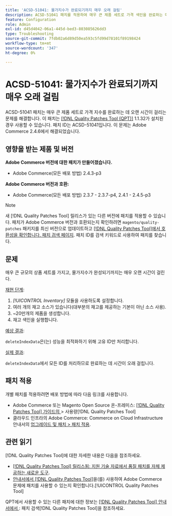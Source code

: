 ```yaml
---
title: 'ACSD-51041: 물가지수가 완료되기까지 매우 오래 걸림'
description: ACSD-51041 패치를 적용하여 매우 큰 제품 세트로 가격 색인을 완료하는 데 시간이 오래 걸리는 Adobe Commerce 문제를 해결합니다.
feature: Configuration
role: Admin
exl-id: d45d4042-06a1-445d-bed3-803085626dd3
type: Troubleshooting
source-git-commit: 7fdb02a6d89d50ea593c5fd99d78101f89198424
workflow-type: tm+mt
source-wordcount: '347'
ht-degree: 0%

---
```


# ACSD-51041: 물가지수가 완료되기까지 매우 오래 걸림

ACSD-51041 패치는 매우 큰 제품 세트로 가격 지수를 완료하는 데 오랜 시간이 걸리는 문제를 해결합니다. 이 패치는 [[!DNL Quality Patches Tool (QPT)]](https://experienceleague.adobe.com/en/docs/commerce-operations/tools/quality-patches-tool/quality-patches-tool-to-self-serve-quality-patches) 1.1.32가 설치된 경우 사용할 수 있습니다. 패치 ID는 ACSD-51041입니다. 이 문제는 Adobe Commerce 2.4.6에서 해결되었습니다.

## 영향을 받는 제품 및 버전

**Adobe Commerce 버전에 대한 패치가 만들어졌습니다.**

* Adobe Commerce(모든 배포 방법) 2.4.3-p3

**Adobe Commerce 버전과 호환:**

* Adobe Commerce(모든 배포 방법) 2.3.7 - 2.3.7-p4, 2.4.1 - 2.4.5-p3

>[!NOTE]
>
>새 [!DNL Quality Patches Tool] 릴리스가 있는 다른 버전에 패치를 적용할 수 있습니다. 패치가 Adobe Commerce 버전과 호환되는지 확인하려면 `magento/quality-patches` 패키지를 최신 버전으로 업데이트하고 [[!DNL Quality Patches Tool]에서 호환성을 확인합니다. 패치 검색 페이지](https://experienceleague.adobe.com/tools/commerce-quality-patches/index.html). 패치 ID를 검색 키워드로 사용하여 패치를 찾습니다.

## 문제

매우 큰 규모의 상품 세트를 가지고, 물가지수가 완성되기까지는 매우 오랜 시간이 걸린다.

<u>재현 단계</u>:

1. *[!UICONTROL Inventory]* 모듈을 사용하도록 설정합니다.
1. 여러 개의 재고 소스가 있습니다(대부분의 재고를 제공하는 기본이 아닌 소스 사용).
1. ~20만개의 제품을 생성합니다.
1. 재고 색인을 실행합니다.

<u>예상 결과</u>:

`deleteIndexData`은(는) 성능을 최적화하기 위해 고유 ID만 처리합니다.

<u>실제 결과</u>:

`deleteIndexData`에서 모든 ID를 처리하므로 완료하는 데 시간이 오래 걸립니다.

## 패치 적용

개별 패치를 적용하려면 배포 방법에 따라 다음 링크를 사용합니다.

* Adobe Commerce 또는 Magento Open Source 온-프레미스: [[!DNL Quality Patches Tool]  가이드의 ](/help/tools/quality-patches-tool/usage.md)> 사용량[!DNL Quality Patches Tool]
* 클라우드 인프라의 Adobe Commerce: Commerce on Cloud Infrastructure 안내서의 [업그레이드 및 패치 > 패치 적용](https://experienceleague.adobe.com/docs/commerce-cloud-service/user-guide/develop/upgrade/apply-patches.html).

## 관련 읽기

[!DNL Quality Patches Tool]에 대한 자세한 내용은 다음을 참조하세요.

* [[!DNL Quality Patches Tool] 릴리스됨: 지원 기술 자료에서 품질 패치를 자체 제공하는 새로운 도구](https://experienceleague.adobe.com/en/docs/commerce-operations/tools/quality-patches-tool/quality-patches-tool-to-self-serve-quality-patches).
* [ 안내서에서  [!DNL Quality Patches Tool]](/help/tools/quality-patches-tool/patches-available-in-qpt/check-patch-for-magento-issue-with-magento-quality-patches.md)을(를) 사용하여 Adobe Commerce 문제에 패치를 사용할 수 있는지 확인합니다.[!UICONTROL Quality Patches Tool]


QPT에서 사용할 수 있는 다른 패치에 대한 정보는 [[!DNL Quality Patches Tool] 안내서에서 ](https://experienceleague.adobe.com/tools/commerce-quality-patches/index.html): 패치 검색[!DNL Quality Patches Tool]을 참조하세요.
